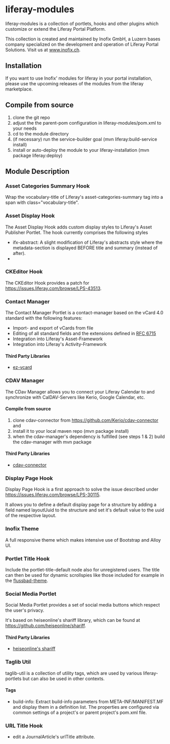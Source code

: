 # liferay-modules

liferay-modules is a collection of portlets, hooks and other plugins which customize or extend 
the Liferay Portal Platform. 

This collection is created and maintained by Inofix GmbH, a Luzern bases company specialized on the development and operation of Liferay Portal Solutions. Visit us at <a href="http://www.inofix.ch" target="_blank">www.inofix.ch</a>.

## Installation

If you want to use Inofix' modules for liferay in your portal installation, 
please use the upcoming releases of the modules from the liferay marketplace.

## Compile from source

1. clone the git repo
1. adjust the the parent-pom configuration in liferay-modules/pom.xml to your needs
1. cd to the module directory
1. (if necessary) run the service-builder goal (mvn liferay:build-service install)
1. install or auto-deploy the module to your liferay-installation (mvn package liferay:deploy)

## Module Description

### Asset Categories Summary Hook

Wrap the vocabulary-title of Liferay's asset-categories-summary tag into a span with class="vocabulary-title".

### Asset Display Hook 

The Asset Display Hook adds custom display styles to Liferay's Asset Publisher Portlet. The hook currently comprises the following styles

* ifx-abstract: A slight modification of Liferay's abstracts style where the metadata-section is displayed BEFORE title and summary (instead of after).
* 
### CKEditor Hook

The CKEditor Hook provides a patch for https://issues.liferay.com/browse/LPS-43513.

### Contact Manager

The Contact Manager Portlet is a contact-manager based on the vCard 4.0 standard with the following features: 

* Import- and export of vCards from file
* Editing of all standard fields and the extensions defined in <a href="https://tools.ietf.org/html/rfc6715" target="_blank">RFC 6715</a>
* Integration into Liferay's Asset-Framework
* Integration into Liferay's Activity-Framework

#### Third Party Libraries

* <a href="https://github.com/mangstadt/ez-vcard" target="_blank">ez-vcard</a>

### CDAV Manager

The CDav Manager allows you to connect your Liferay Calendar to and synchronize with CalDAV-Servers like Kerio, Google Calendar, etc.

#### Compile from source

1. clone cdav-connector from <a href="https://github.com/Kerio/cdav-connector" target="_blank">https://github.com/Kerio/cdav-connector</a> and 
2. install it to your local maven repo (mvn package install)
3. when the cdav-manager's dependency is fulfilled (see steps 1 & 2) build the cdav-manager with mvn package

#### Third Party Libraries

* <a href="https://github.com/Kerio/cdav-connector" target="_blank">cdav-connector</a>

### Display Page Hook

Display Page Hook is a first approach to solve the issue described under https://issues.liferay.com/browse/LPS-30115. 

It allows you to define a default display page for a structure by adding a field named layoutUuid to the structure and set it's default value to the uuid of the respective layout.

### Inofix Theme

A full responsive theme which makes intensive use of Bootstrap and Alloy UI.

### Portlet Title Hook

Include the portlet-title-default node also for unregistered users. The title can then be used for dynamic scrollspies like those included for example in the <a href="https://github.com/inofix/flussbad-modules/tree/master/flussbad-theme" target="_blank">flussbad-theme</a>.

### Social Media Portlet

Social Media Portlet provides a set of social media buttons which respect the user's privacy. 

It's based on heiseonline's shariff library, which can be found at <a href="https://github.com/heiseonline/shariff" target="_blank">https://github.com/heiseonline/shariff</a>. 

#### Third Party Libraries

* <a href="https://github.com/heiseonline/shariff" target="_blank">heiseonline's shariff</a>

### Taglib Util

taglib-util is a collection of utility tags, which are used by various liferay-portlets but can also be used in other contexts.

#### Tags

* build-info: Extract build-info parameters from META-INF/MANIFEST.MF and display them in a definition list. The properties are configured via common settings of a project's or parent project's pom.xml file.

### URL Title Hook
* edit a JournalArticle's urlTitle attribute.

